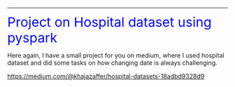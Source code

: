 ---
<span style="color:blue;font-size:30px;">Project on Hospital dataset using pyspark</span>


Here again, I have a small project for you on medium, where I used hospital dataset and did some tasks on how changing date is always challenging.


https://medium.com/@khajazaffer/hospital-datasets-18adbd9328d9